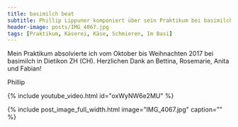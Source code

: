 ```yaml
---
title: basimilch beat
subtitle: Phillip Lippuner komponiert über sein Praktikum bei basimilch von Oktober bis Dezember 2017
header-image: posts/IMG_4067.jpg
tags: [Praktikum, Käserei, Käse, Schmieren, Im Basi]
---
```


Mein Praktikum absolvierte ich vom Oktober bis Weihnachten 2017 bei basimilch in Dietikon ZH (CH).
Herzlichen Dank an Bettina, Rosemarie, Anita und Fabian!

Phillip

{% include youtube_video.html id="oxWyNW6e2MU" %}


{% include post_image_full_width.html image="IMG_4067.jpg" caption="" %}
